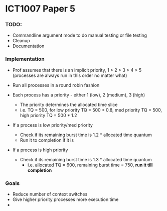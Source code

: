 # ICT1007 Paper 5

### TODO:
- Commandline argument mode to do manual testing or file testing
- Cleanup 
- Documentation


### Implementation

- Prof assumes that there is an implicit priority, 1 > 2 > 3 > 4 > 5 (processes are always run in this order no matter what)
- Run all processes in a round robin fashion
- Each process has a priority - either 1 (low), 2 (medium), 3 (high)
  - The priority determines the allocated time slice
  - i.e. TQ = 500, for low priority TQ = 500 * 0.8, med priority TQ = 500, high priority TQ = 500 * 1.2
  
- If a process is low priority/med priority
  - Check if its remaining burst time is 1.2 * allocated time quantum
  - Run it to completion if it is
- If a process is high priority
  - Check if its remaining burst time is 1.3 * allocated time quantum
    - i.e. allocated TQ = 600, remaining burst time = 750, **run it till completion**

### Goals
- Reduce number of context switches
- Give higher priority processes more execution time
- 